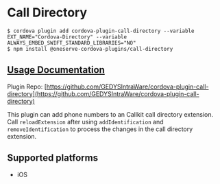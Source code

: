 # Call Directory

```
$ cordova plugin add cordova-plugin-call-directory --variable EXT_NAME="Cordova-Directory" --variable ALWAYS_EMBED_SWIFT_STANDARD_LIBRARIES="NO"
$ npm install @oneserve-cordova-plugins/call-directory
```

## [Usage Documentation](https://oneserve.gitbook.io/oneserve-cordova-plugins/plugins/call-directory/)

Plugin Repo: [https://github.com/GEDYSIntraWare/cordova-plugin-call-directory](https://github.com/GEDYSIntraWare/cordova-plugin-call-directory)

This plugin can add phone numbers to an Callkit call directory extension. Call `reloadExtension` after using `addIdentification` and `removeIdentification`
to process the changes in the call directory extension.

## Supported platforms

- iOS
  



